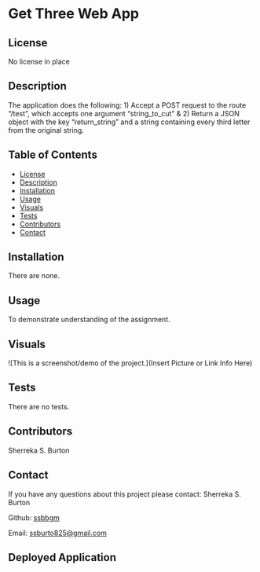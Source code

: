 # Get Three Web App 

## License
No license in place


## Description
The application does the following: 1) Accept a POST request to the route “/test”, which accepts one argument “string_to_cut” & 2) Return a JSON object with the key “return_string” and a string containing every third letter from the original string.

## Table of Contents

- [License](#license)
- [Description](#description)
- [Installation](#installation)
- [Usage](#usage)
- [Visuals](#visuals)
- [Tests](#tests)
- [Contributors](#contributors)
- [Contact](#contact)

## Installation
There are none.

## Usage
To demonstrate understanding of the assignment.

## Visuals
![This is a screenshot/demo of the project.](Insert Picture or Link Info Here)

## Tests

There are no tests.

## Contributors

Sherreka S. Burton

## Contact

If you have any questions about this project please contact: Sherreka S. Burton

Github: [ssbbgm](http://github.com/ssbbgm)

Email: ssburto825@gmail.com

## Deployed Application


